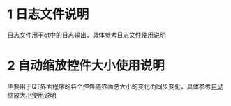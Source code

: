 # 1 日志文件说明
日志文件用于qt中的日志输出，具体参考[日志文件使用说明](https://github.com/yunfei00/base_code/tree/master/qt_cpp/doc/log.md)
# 2 自动缩放控件大小使用说明
主要用于QT界面程序的各个控件随界面总大小的变化而同步变化，具体参考[自动缩放大小使用说明](https://github.com/yunfei00/base_code/tree/master/qt_cpp/doc/auto_resize.md)

<!--stackedit_data:
eyJoaXN0b3J5IjpbNjg2MDE3MTE2XX0=
-->